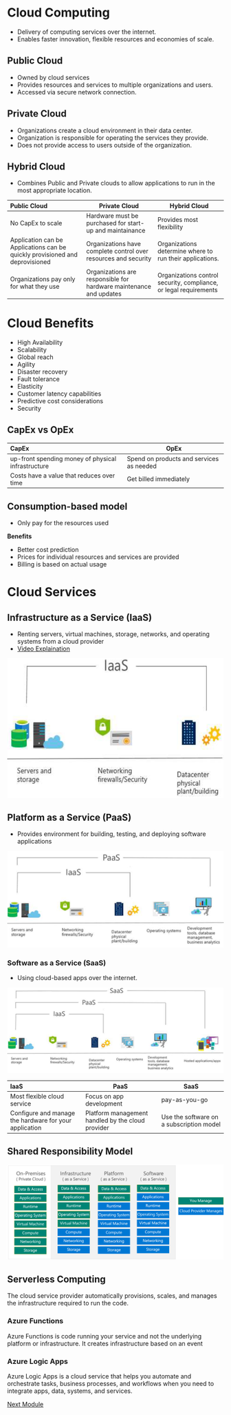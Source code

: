 # Cloud Computing

* Delivery of computing services over the internet.
* Enables faster innovation, flexible resources and economies of scale.

## Public Cloud

* Owned by cloud services
* Provides resources and services to multiple organizations and users.
* Accessed via secure network connection.

## Private Cloud

* Organizations create a cloud environment in their data center.
* Organization is responsible for operating the services they provide.
* Does not provide access to users outside of the organization.

## Hybrid Cloud

* Combines Public and Private clouds to allow applications to run in the most appropriate location.

| Public Cloud                                                                 | Private Cloud                                                      | Hybrid Cloud                                                      |
| :--------------------------------------------------------------------------- | ------------------------------------------------------------------ | ----------------------------------------------------------------- |
| No CapEx to scale                                                            | Hardware must be purchased for start-up and maintainance           | Provides most flexibility                                         |
| Application can be Applications can be quickly provisioned and deprovisioned | Organizations have complete control over resources and security    | Organizations determine where to run their applications.          |
| Organizations pay only for what they use                                     | Organizations are responsible for hardware maintenance and updates | Organizations control security, compliance, or legal requirements |

# Cloud Benefits

* High Availability
* Scalability
* Global reach
* Agility
* Disaster recovery
* Fault tolerance
* Elasticity
* Customer latency capabilities
* Predictive cost considerations
* Security

## CapEx vs OpEx

| CapEx                                              | OpEx                                     |
| :------------------------------------------------- | ---------------------------------------- |
| up-front spending money of physical infrastructure | Spend on products and services as needed |
| Costs have a value that reduces over time          | Get billed immediately                   |

## Consumption-based model

* Only pay for the resources used

**Benefits**
+ Better cost prediction
+ Prices for individual resources and services are provided
+ Billing is based on actual usage

# Cloud Services

## Infrastructure as a Service (IaaS)

* Renting servers, virtual machines, storage, networks, and operating systems from a cloud provider
* <a href="https://youtu.be/XRdmfo4M_YA?si=aitdjiaIb3q4Tavo">Video Explaination</a>

![IaaS](Images/IaaS.png)

## Platform as a Service (PaaS)

* Provides environment for building, testing, and deploying software applications

![PaaS](Images/PaaS.png)

### Software as a Service (SaaS)

* Using cloud-based apps over the internet.

![SaaS](Images/SaaS.png)

| IaaS                                                   | PaaS                                              | SaaS                                     |
| :----------------------------------------------------- | ------------------------------------------------- | ---------------------------------------- |
| Most flexible cloud service                            | Focus on app development                          | pay-as-you-go                            |
| Configure and manage the hardware for your application | Platform management handled by the cloud provider | Use the software on a subscription model |

## Shared Responsibility Model

![SRM](Images/SRM.png)

## Serverless Computing

The cloud service provider automatically provisions, scales, and manages the infrastructure required to run the code.

### Azure Functions

Azure Functions is code running your service and not the underlying platform or infrastructure. It creates infrastructure based on an event
### Azure Logic Apps

Azure Logic Apps is a cloud service that helps you automate and orchestrate tasks, business processes, and workflows when you need to integrate apps, data, systems, and services.

[Next Module](https://github.com/busycaesar/AZ_900/blob/Master/2.%20Core%20Azure%20Services.md)
